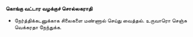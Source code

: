 **கொங்கு வட்டார வழக்குச் சொல்லகராதி**
- நேர்த்திக்கடனுக்காக சிலைகளை மண்ணால் செய்து வைத்தல். உருவாரொ செஞ்சு வெக்கரதா நேந்துக்க.

